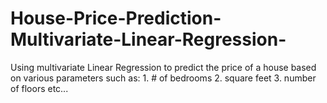 # House-Price-Prediction-Multivariate-Linear-Regression-
Using multivariate Linear Regression to predict the price of a house based on various parameters such as: 1. #  of bedrooms 2. square feet 3. number of floors etc...

